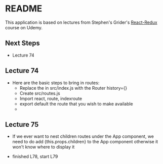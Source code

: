 # README

This application is based on lectures from Stephen's Grider's 
<a target="_blank" href="https://www.udemy.com/react-redux/">React-Redux</a>
course on Udemy.


## Next Steps
- Lecture 74

## Lecture 74
- Here are the basic steps to bring in routes:
  - Replace the <App /> in src/index.js with the Router history={}
  - Create src/routes.js
  - Import react, route, indexroute
  - export default the route that you wish to make available
  - <Router history={browserHistory} routes={routes}/>

## Lecture 75
- If we ever want to nest children routes under the App component, we need to do 
add {this.props.children} to the App component otherwise it won't know where to
display it


* finished L78, start L79